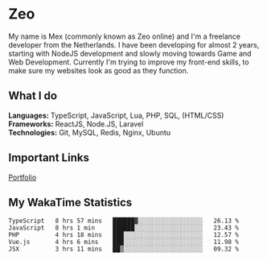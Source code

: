 # Zeo
My name is Mex (commonly known as Zeo online) and I'm a freelance developer from the Netherlands. I have been developing for almost 2 years, starting with NodeJS development and slowly moving towards Game and Web Development. Currently I'm trying to improve my front-end skills, to make sure my websites look as good as they function.

## What I do
**Languages:** TypeScript, JavaScript, Lua, PHP, SQL, (HTML/CSS)<br/>
**Frameworks:** ReactJS, Node.JS, Laravel<br/>
**Technologies:** Git, MySQL, Redis, Nginx, Ubuntu<br/>

## Important Links
[Portfolio](https://zeodev.cc)

## My WakaTime Statistics
<!--START_SECTION:waka-->
```text
TypeScript   8 hrs 57 mins   ██████▓░░░░░░░░░░░░░░░░░░   26.13 % 
JavaScript   8 hrs 1 min     ██████░░░░░░░░░░░░░░░░░░░   23.43 % 
PHP          4 hrs 18 mins   ███░░░░░░░░░░░░░░░░░░░░░░   12.57 % 
Vue.js       4 hrs 6 mins    ███░░░░░░░░░░░░░░░░░░░░░░   11.98 % 
JSX          3 hrs 11 mins   ██▒░░░░░░░░░░░░░░░░░░░░░░   09.32 % 
```
<!--END_SECTION:waka-->
